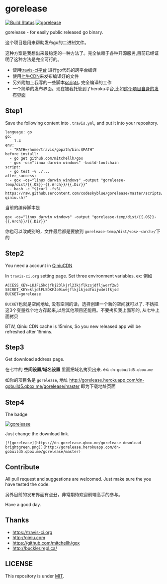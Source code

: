 # gorelease
[![Build Status](https://travis-ci.org/codeskyblue/gorelease.svg?branch=master)](https://travis-ci.org/codeskyblue/gorelease)
[![gorelease](https://dn-gorelease.qbox.me/gorelease-download-brightgreen.png)](http://gorelease.herokuapp.com/dn-gobuild5.qbox.me/gorelease/master)

gorelease - for easily public released go binary.

这个项目是用来帮助发布go的二进制文件。

这种方案是我想出来最稳定的一种方法了。完全依赖于各种开源服务,目前已经证明了这种方法是完全可行的。

* 使用[travis-ci平台](https://travis-ci.org) 进行go代码的跨平台编译
* 使用[七牛CDN](http://qiniu.com)来发布编译好的文件
* 另外附加上我写的一些脚本[scripts](scripts). 完全编译的工作
* 一个简单的发布界面。现在被我托管到了heroku平台,比如[这个项目自身的发布界面](http://gorelease.herokuapp.com/dn-gobuild5.qbox.me/gorelease/master)

## Step1
Save the following content into `.travis.yml`, and put it into your repository.

	language: go
	go:
	  - 1.4
	env:
	  - "PATH=/home/travis/gopath/bin:$PATH"
	before_install:
	  - go get github.com/mitchellh/gox
	  - gox -os="linux darwin windows" -build-toolchain
	script:
	  - go test -v ./...
	after_success:
	  - gox -os="linux darwin windows" -output "gorelease-temp/dist/{{.OS}}-{{.Arch}}/{{.Dir}}"
      - bash -c "$(curl -fsSL https://raw.githubusercontent.com/codeskyblue/gorelease/master/scripts/upload-qiniu.sh)"

当前的编译脚本是

	gox -os="linux darwin windows" -output "gorelease-temp/dist/{{.OS}}-{{.Arch}}/{{.Dir}}"

你也可以改成别的，文件最后都是要放到 `gorelease-temp/dist/<os>-<arch>/`下的

## Step2
You need a account in [QiniuCDN](http://www.qiniu.com)

In `travis-ci.org` setting page. Set three environment variables. ex: 例如

	ACCESS_KEY=LKJFLSkdjfkj23lkjrl23kjflkzsjdfljwerf2w3
	SECRET_KEY=kljdlFLSDKFJo9iwejflkjLkjsdfoijw4elfkjsd
	BUCKET=gorelease

`BUCKET`也就是空间地址, 没有空间的话，选择创建一个新的空间就可以了. 不妨把这3个变量找个地方存起来,以后其他项目还能用。不要拷贝我上面写的, 从七牛上面拷贝

BTW, Qiniu CDN cache is 15mins, So you new released app will be refreshed after 15mins.

## Step3
Get download address page.

在七牛的 **空间设置/域名设置** 里面把域名拷贝出来. ex: `dn-gobuild5.qbox.me`

如你的项目名是 `gorelease`, 地址 <http://gorelease.herokuapp.com/dn-gobuild5.qbox.me/gorelease/master> 即为下载地址页面

## Step4
The badge

[![gorelease](https://dn-gorelease.qbox.me/gorelease-download-brightgreen.png)](http://gorelease.herokuapp.com/dn-gobuild5.qbox.me/gorelease/master)

Just change the download link.

	[![gorelease](https://dn-gorelease.qbox.me/gorelease-download-brightgreen.png)](http://gorelease.herokuapp.com/dn-gobuild5.qbox.me/gorelease/master)

## Contribute
All pull request and suggestions are welcomed. Just make sure the you have tested the code.

另外目前的发布界面有点丑，非常期待欢迎前端高手的参与。

Have a good day.
## Thanks
* <https://travis-ci.org>
* <http://qiniu.com>
* <https://github.com/mitchellh/gox>
* <http://buckler.repl.ca/>

## LICENSE
This repository is under [MIT](LICENSE).
